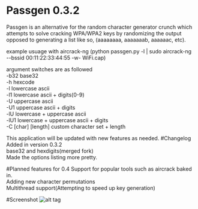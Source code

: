 # Passgen 0.3.2
Passgen is an alternative for the random character generator crunch which attempts to solve cracking WPA/WPA2 keys by randomizing the output opposed to generating a list like so, (aaaaaaaa, aaaaaaab, aaaaaac, etc).


example usuage with aircrack-ng (python passgen.py -l | sudo aircrack-ng --bssid 00:11:22:33:44:55 -w- WiFi.cap)

argument switches are as followed
<br>
-b32 base32
<br>
-h hexcode
<br>
-l lowercase ascii
<br>
-l1 lowercase ascii + digits(0-9)
<br>
-U uppercase ascii
<br>
-U1 uppercase ascii + digits
<br>
-lU lowercase + uppercase ascii
<br>
-lU1 lowercase + uppercase ascii + digits
<br>
-C [char] [length] custom character set + length

This application will be updated with new features as needed.
#Changelog
Added in version 0.3.2
<br>
base32 and hexdigits(merged fork)
<br>
Made the options listing more pretty.

#Planned features for 0.4
Support for popular tools such as aircrack baked in.
<br>
Adding new character permutations
<br>
Multithread support(Attempting to speed up key generation)

#Screenshot
![alt tag](http://i.imgur.com/pg0aPhw.png)
